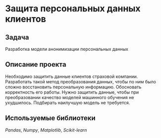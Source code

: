 # Защита персональных данных клиентов
## Задача
Разработка модели анонимизации персональных данных
## Описание проекта
Необходимо защитить данные клиентов страховой компании. Разработать такой метод преобразования данных, чтобы по ним было сложно восстановить персональную информацию. Обосновать корректность его работы. Нужно защитить данные, чтобы при преобразовании качество моделей машинного обучения не ухудшилось. Подбирать наилучшую модель не требуется.
## Используемые библиотеки
*Pandas*, *Numpy*, *Matplotlib*, *Scikit-learn*

